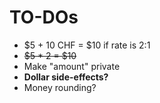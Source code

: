 # TO-DOs

- $5 + 10 CHF = $10 if rate is 2:1
- ~~$5 * 2 = $10~~
- Make "amount" private
- **Dollar side-effects?**
- Money rounding?